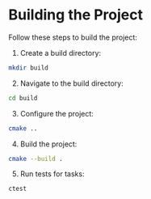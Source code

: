 # Building the Project

Follow these steps to build the project:

1. Create a build directory:

```bash
mkdir build
```

2. Navigate to the build directory:

```bash
cd build
```

3. Configure the project:

```bash
cmake ..
```

4. Build the project:

```bash
cmake --build .
```

5. Run tests for tasks:

```bash
ctest
```

